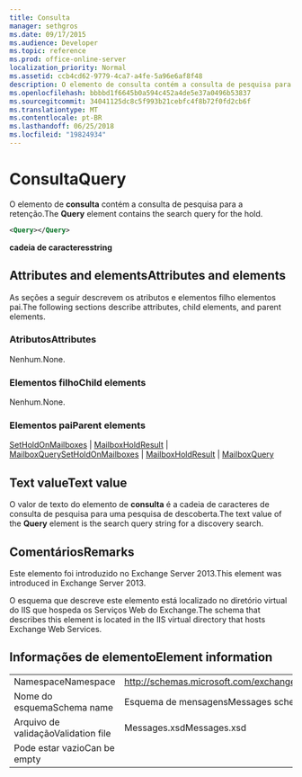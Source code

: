 ```yaml
---
title: Consulta
manager: sethgros
ms.date: 09/17/2015
ms.audience: Developer
ms.topic: reference
ms.prod: office-online-server
localization_priority: Normal
ms.assetid: ccb4cd62-9779-4ca7-a4fe-5a96e6af8f48
description: O elemento de consulta contém a consulta de pesquisa para a retenção.
ms.openlocfilehash: bbbbd1f6645b0a594c452a4de5e37a0496b53837
ms.sourcegitcommit: 34041125dc8c5f993b21cebfc4f8b72f0fd2cb6f
ms.translationtype: MT
ms.contentlocale: pt-BR
ms.lasthandoff: 06/25/2018
ms.locfileid: "19824934"
---
```

# <a name="query"></a><span data-ttu-id="29d34-103">Consulta</span><span class="sxs-lookup"><span data-stu-id="29d34-103">Query</span></span>

<span data-ttu-id="29d34-104">O elemento de **consulta** contém a consulta de pesquisa para a retenção.</span><span class="sxs-lookup"><span data-stu-id="29d34-104">The **Query** element contains the search query for the hold.</span></span> 
  
```XML
<Query></Query>
```

 <span data-ttu-id="29d34-105">**cadeia de caracteres**</span><span class="sxs-lookup"><span data-stu-id="29d34-105">**string**</span></span>
## <a name="attributes-and-elements"></a><span data-ttu-id="29d34-106">Attributes and elements</span><span class="sxs-lookup"><span data-stu-id="29d34-106">Attributes and elements</span></span>

<span data-ttu-id="29d34-107">As seções a seguir descrevem os atributos e elementos filho elementos pai.</span><span class="sxs-lookup"><span data-stu-id="29d34-107">The following sections describe attributes, child elements, and parent elements.</span></span>
  
### <a name="attributes"></a><span data-ttu-id="29d34-108">Atributos</span><span class="sxs-lookup"><span data-stu-id="29d34-108">Attributes</span></span>

<span data-ttu-id="29d34-109">Nenhum.</span><span class="sxs-lookup"><span data-stu-id="29d34-109">None.</span></span>
  
### <a name="child-elements"></a><span data-ttu-id="29d34-110">Elementos filho</span><span class="sxs-lookup"><span data-stu-id="29d34-110">Child elements</span></span>

<span data-ttu-id="29d34-111">Nenhum.</span><span class="sxs-lookup"><span data-stu-id="29d34-111">None.</span></span>
  
### <a name="parent-elements"></a><span data-ttu-id="29d34-112">Elementos pai</span><span class="sxs-lookup"><span data-stu-id="29d34-112">Parent elements</span></span>

<span data-ttu-id="29d34-113">[SetHoldOnMailboxes](setholdonmailboxes.md) | [MailboxHoldResult](mailboxholdresult.md) | [MailboxQuery](mailboxquery.md)</span><span class="sxs-lookup"><span data-stu-id="29d34-113">[SetHoldOnMailboxes](setholdonmailboxes.md) | [MailboxHoldResult](mailboxholdresult.md) | [MailboxQuery](mailboxquery.md)</span></span>
  
## <a name="text-value"></a><span data-ttu-id="29d34-114">Text value</span><span class="sxs-lookup"><span data-stu-id="29d34-114">Text value</span></span>

<span data-ttu-id="29d34-115">O valor de texto do elemento de **consulta** é a cadeia de caracteres de consulta de pesquisa para uma pesquisa de descoberta.</span><span class="sxs-lookup"><span data-stu-id="29d34-115">The text value of the **Query** element is the search query string for a discovery search.</span></span> 
  
## <a name="remarks"></a><span data-ttu-id="29d34-116">Comentários</span><span class="sxs-lookup"><span data-stu-id="29d34-116">Remarks</span></span>

<span data-ttu-id="29d34-117">Este elemento foi introduzido no Exchange Server 2013.</span><span class="sxs-lookup"><span data-stu-id="29d34-117">This element was introduced in Exchange Server 2013.</span></span>
  
<span data-ttu-id="29d34-118">O esquema que descreve este elemento está localizado no diretório virtual do IIS que hospeda os Serviços Web do Exchange.</span><span class="sxs-lookup"><span data-stu-id="29d34-118">The schema that describes this element is located in the IIS virtual directory that hosts Exchange Web Services.</span></span>
  
## <a name="element-information"></a><span data-ttu-id="29d34-119">Informações de elemento</span><span class="sxs-lookup"><span data-stu-id="29d34-119">Element information</span></span>

|||
|:-----|:-----|
|<span data-ttu-id="29d34-120">Namespace</span><span class="sxs-lookup"><span data-stu-id="29d34-120">Namespace</span></span>  <br/> |http://schemas.microsoft.com/exchange/services/2006/messages  <br/> |
|<span data-ttu-id="29d34-121">Nome do esquema</span><span class="sxs-lookup"><span data-stu-id="29d34-121">Schema name</span></span>  <br/> |<span data-ttu-id="29d34-122">Esquema de mensagens</span><span class="sxs-lookup"><span data-stu-id="29d34-122">Messages schema</span></span>  <br/> |
|<span data-ttu-id="29d34-123">Arquivo de validação</span><span class="sxs-lookup"><span data-stu-id="29d34-123">Validation file</span></span>  <br/> |<span data-ttu-id="29d34-124">Messages.xsd</span><span class="sxs-lookup"><span data-stu-id="29d34-124">Messages.xsd</span></span>  <br/> |
|<span data-ttu-id="29d34-125">Pode estar vazio</span><span class="sxs-lookup"><span data-stu-id="29d34-125">Can be empty</span></span>  <br/> ||
   

